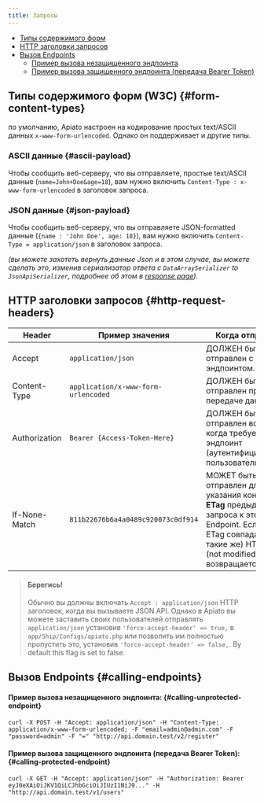 ```yaml
---
title: Запросы
---
```


* [Типы содержимого форм](#form-content-types)
* [HTTP заголовки запросов](#http-request-headers)
* [Вызов Endpoints](#calling-endpoints)
  * [Пример вызова незащищенного эндпоинта](#calling-unprotected-endpoint)
  * [Пример вызова защищенного эндпоинта (передача Bearer Token)](#calling-protected-endpoint)

## Типы содержимого форм (W3C) {#form-content-types}

по умолчанию, Apiato настроен на кодирование простых text/ASCII данных `x-www-form-urlencoded`. Однако он поддерживает и другие типы.

### ASCII данные {#ascii-payload}

Чтобы сообщить веб-серверу, что вы отправляете, простые text/ASCII данные (`name=John+Doe&age=18`), вам нужно включить
`Content-Type : x-www-form-urlencoded` в заголовок запроса.

### JSON данные {#json-payload}

Чтобы сообщить веб-серверу, что вы отправляете JSON-formatted данные (`{name : 'John Doe', age: 18}`), вам нужно включить `Content-Type = application/json` в заголовок запроса.

*(вы можете захотеть вернуть данные Json и в этом случае, вы можете сделать это, изменив сериализатор ответа с
`DataArraySerializer` to `JsonApiSerializer`, подробнее об этом в [response page](./responses)).*

## HTTP заголовки запросов {#http-request-headers}

| Header        | Пример значения                     | Когда отправлять                                                             |
|---------------|-------------------------------------|------------------------------------------------------------------------------|
| Accept        | `application/json`                  | ДОЛЖЕН быть отправлен с каждым эндпоинтом.                                   |
| Content-Type  | `application/x-www-form-urlencoded` | ДОЛЖЕН быть отправлен при передаче данных.                                   |
| Authorization | `Bearer {Access-Token-Here}`        | ДОЛЖЕН быть отправлен всякий раз, когда требует эндпоинт (аутентифицированный пользователь).            |
| If-None-Match | `811b22676b6a4a0489c920073c0df914`  | МОЖЕТ быть отправлен для указания конкретного **ETag** предыдущего запроса к этому Endpoint. Если оба ETag совпадают (т.е. такие же) HTTP 304 (not modified) возвращается. |


> #### Берегись!
>
> Обычно вы должны включать `Accept : application/json` HTTP заголовок, когда вы вызываете JSON API. Однако в Apiato
> вы можете заставить своих пользователей отправлять `application/json` установив `'force-accept-header' => true,` в
> `app/Ship/Configs/apiato.php` или позволить им полностью пропустить это, установив `'force-accept-header' => false,`.
> By default this flag is set to false.

## Вызов Endpoints {#calling-endpoints}

#### Пример вызова незащищенного эндпоинта: {#calling-unprotected-endpoint}

```shell
curl -X POST -H "Accept: application/json" -H "Content-Type: application/x-www-form-urlencoded; -F "email=admin@admin.com" -F "password=admin" -F "=" "http://api.domain.test/v2/register"
```

#### Пример вызова защищенного эндпоинта (передача Bearer Token): {#calling-protected-endpoint}

```shell
curl -X GET -H "Accept: application/json" -H "Authorization: Bearer eyJ0eXAiOiJKV1QiLCJhbGciOiJIUzI1NiJ9..." -H "http://api.domain.test/v1/users"
```
